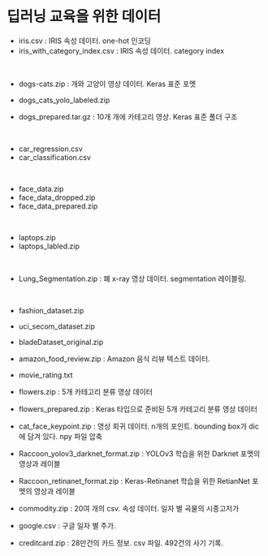 # 딥러닝 교육을 위한 데이터
- iris.csv : IRIS 속성 데이터. one-hot 인코딩
- iris_with_category_index.csv : IRIS 속성 데이터. category index
<br>

- dogs-cats.zip : 개와 고양이 영상 데이터. Keras 표준 포멧
- dogs_cats_yolo_labeled.zip

- dogs_prepared.tar.gz : 10개 개에 카테고리 영상. Keras 표준 폴더 구조
<br>

- car_regression.csv
- car_classification.csv
<br>

- face_data.zip
- face_data_dropped.zip
- face_data_prepared.zip
<br>

- laptops.zip
- laptops_labled.zip
<br>

- Lung_Segmentation.zip : 폐 x-ray 영상 데이터. segmentation 레이블링.

<br>

- fashion_dataset.zip
- uci_secom_dataset.zip
- bladeDataset_original.zip
- amazon_food_review.zip : Amazon 음식 리뷰 텍스트 데이터.
- movie_rating.txt

- flowers.zip : 5개 카테고리 분류 영상 데이터
- flowers_prepared.zip : Keras 타입으로 준비된 5개 카테고리 분류 영상 데이터

- cat_face_keypoint.zip : 영상 회귀 데이터. n개의 포인트. bounding box가 dic에 담겨 있다. npy 파일 압축

- Raccoon_yolov3_darknet_format.zip : YOLOv3 학습을 위한 Darknet 포멧의 영상과 레이블
- Raccoon_retinanet_format.zip : Keras-Retinanet 학습을 위한 RetianNet 포멧의 영상과 레이블

- commodity.zip : 20여 개의 csv. 속성 데이터. 일자 별 곡물의 시종고저가

- google.csv : 구글 일자 별 주가. 

- creditcard.zip : 28만건의 카드 정보. csv 파일. 492건의 사기 기록.